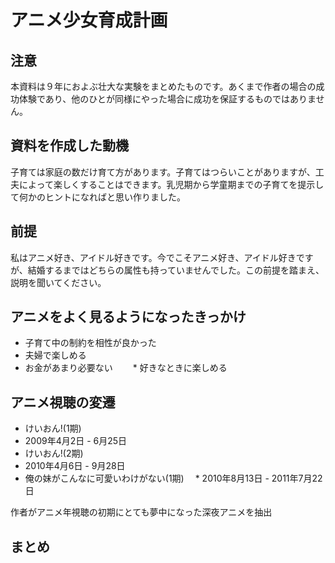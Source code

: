 # アニメ少女育成計画
## 注意
本資料は９年におよぶ壮大な実験をまとめたものです。あくまで作者の場合の成功体験であり、他のひとが同様にやった場合に成功を保証するものではありません。

## 資料を作成した動機
子育ては家庭の数だけ育て方があります。子育てはつらいことがありますが、工夫によって楽しくすることはできます。乳児期から学童期までの子育てを提示して何かのヒントになればと思い作りました。

## 前提
私はアニメ好き、アイドル好きです。今でこそアニメ好き、アイドル好きですが、結婚するまではどちらの属性も持っていませんでした。この前提を踏まえ、説明を聞いてください。

## アニメをよく見るようになったきっかけ
* 子育て中の制約を相性が良かった
 * 夫婦で楽しめる　
 * お金があまり必要ない
　　* 好きなときに楽しめる

## アニメ視聴の変遷
* けいおん!(1期)
 * 2009年4月2日 - 6月25日
* けいおん!(2期)
 * 2010年4月6日 - 9月28日
* 俺の妹がこんなに可愛いわけがない(1期)
　* 2010年8月13日 - 2011年7月22日

作者がアニメ年視聴の初期にとても夢中になった深夜アニメを抽出

## まとめ

